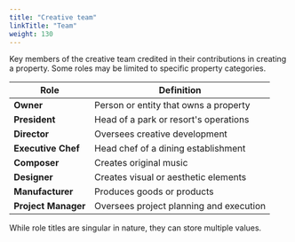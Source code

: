 ```yaml
---
title: "Creative team"
linkTitle: "Team"
weight: 130
---
```


Key members of the creative team credited in their contributions in creating a property. Some roles may be limited to specific property categories.

| **Role** | **Definition** |
| --- | --- |
| **Owner** | Person or entity that owns a property |
| **President** | Head of a park or resort's operations |
| **Director** | Oversees creative development |
| **Executive Chef** | Head chef of a dining establishment |
| **Composer** | Creates original music |
| **Designer** | Creates visual or aesthetic elements |
| **Manufacturer** | Produces goods or products |
| **Project Manager** | Oversees project planning and execution |


While role titles are singular in nature, they can store multiple values.